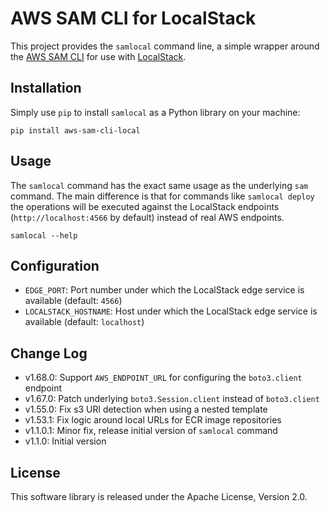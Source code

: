 # AWS SAM CLI for LocalStack

This project provides the `samlocal` command line, a simple wrapper around the [AWS SAM CLI](https://github.com/aws/aws-sam-cli) for use with [LocalStack](https://github.com/localstack/localstack).

## Installation

Simply use `pip` to install `samlocal` as a Python library on your machine:

```
pip install aws-sam-cli-local
```

## Usage

The `samlocal` command has the exact same usage as the underlying `sam` command. The main difference is that for commands like `samlocal deploy` the operations will be executed against the LocalStack endpoints (`http://localhost:4566` by default) instead of real AWS endpoints.

```
samlocal --help
```

## Configuration

* `EDGE_PORT`: Port number under which the LocalStack edge service is available (default: `4566`)
* `LOCALSTACK_HOSTNAME`: Host under which the LocalStack edge service is available (default: `localhost`)

## Change Log

* v1.68.0: Support `AWS_ENDPOINT_URL` for configuring the `boto3.client` endpoint
* v1.67.0: Patch underlying `boto3.Session.client` instead of `boto3.client`
* v1.55.0: Fix s3 URl detection when using a nested template
* v1.53.1: Fix logic around local URLs for ECR image repositories
* v1.1.0.1: Minor fix, release initial version of `samlocal` command
* v1.1.0: Initial version

## License

This software library is released under the Apache License, Version 2.0.
